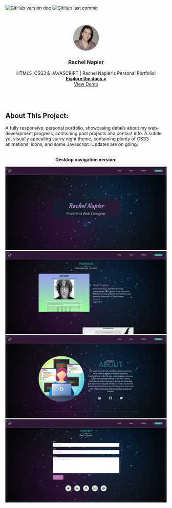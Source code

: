 <!-- PROJECT SHIELDS -->

![GitHub version doc](https://img.shields.io/badge/Version-1.0.0-red)
![GitHub last commit](https://img.shields.io/github/last-commit/RachelNapier/personal-portfolio?style=flat-square)

<!-- PROJECT LOGO -->

<br />
<p align="center">
  <a href="https://rachelnapier.github.io/personal-portfolio/">
    <img src="images/profile-pic.png" alt="Logo" width="80" height="80">
  </a>

  <h3 align="center"><strong>Rachel Napier</strong></h3>

  <p align="center">
        HTML5, CSS3 & JAVASCRIPT | Rachel Napier's Personal Portfolio!
    <br />
    <a href="https://github.com/RachelNapier/personal-portfolio/"><strong>Explore the docs »</strong></a>
    <br />
    <a href="https://rachelnapier.github.io/personal-portfolio/">View Demo</a>
  </p>
</p>
<br>
<br>

<!-- ABOUT -->

## <strong>About This Project:</strong>

A fully responsive, personal portfolio, showcasing details about my web-development progress, containing past projects and contact info. A subtle yet visually appealing starry night theme, containing plenty of CSS3 animations, icons, and some Javascript. Updates are on going.
<br>
<br>

<p align="center"><strong>Desktop navigation version:</strong></p>

![Screenshot](images/sn-1.png)
![Screenshot](images/sn-3.png)
![Screenshot](images/sn-2.png)
![Screenshot](images/sn-4.png)
<br>
<br>
